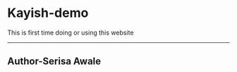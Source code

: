 # Kayish-demo
This is first time doing or using this website
<br>
<hr>
<h2>Author-Serisa Awale</h2 
<hr>
